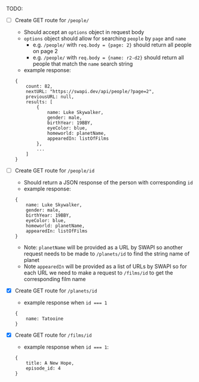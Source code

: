 TODO:

- [ ] Create GET route for `/people/`
    - Should accept an `options` object in request body
    - `options` object should allow for searching `people` by `page` and `name`
        - e.g. `/people/` with `req.body = {page: 2}` should return all people on page 2
        - e.g. `/people/` with `req.body = {name: r2-d2}` should return all people that match the `name` search string
    - example response:
    ```
    {
        count: 82,
        nextURL: "https://swapi.dev/api/people/?page=2",
        previousURL: null,
        results: [
            {
                name: Luke Skywalker,
                gender: male,
                birthYear: 19BBY,
                eyeColor: blue,
                homeworld: planetName,
                appearedIn: listOfFilms
            },
            ...
        ] 
    }
    ```

- [ ] Create GET route for `/people/id`
    - Should return a JSON response of the person with corresponding `id`
    - example response:
    ```
    {
        name: Luke Skywalker,
        gender: male,
        birthYear: 19BBY,
        eyeColor: blue,
        homeworld: planetName,
        appearedIn: listOfFilms
    }
    ```
    - Note: `planetName` will be provided as a URL by SWAPI so another request needs to be made to `/planets/id` to find the string name of planet
    - Note `appearedIn` will be provided as a list of URLs by SWAPI so for each URL we need to make a request to `/films/id` to get the corresponding film name

- [X] Create GET route for `/planets/id`
    - example response when `id === 1`
    ```
    {
        name: Tatooine
    }
    ```
- [X] Create GET route for `/films/id`
    - example response when `id === 1`:
    ```
    {
        title: A New Hope,
        episode_id: 4
    }
    ```